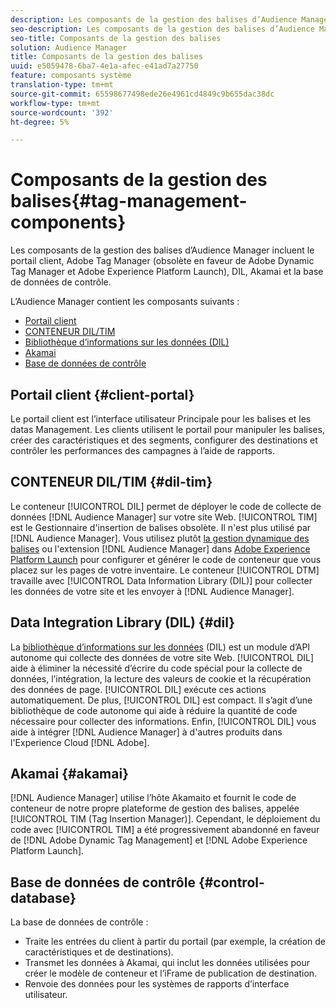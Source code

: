 ```yaml
---
description: Les composants de la gestion des balises d’Audience Manager incluent le portail client, Adobe Tag Manager (obsolète en faveur de Adobe Dynamic Tag Manager et Adobe Experience Platform Launch), DIL, Akamai et la base de données de contrôle.
seo-description: Les composants de la gestion des balises d’Audience Manager incluent le portail client, Adobe Tag Manager (obsolète en faveur de Adobe Dynamic Tag Manager et Adobe Experience Platform Launch), DIL, Akamai et la base de données de contrôle.
seo-title: Composants de la gestion des balises
solution: Audience Manager
title: Composants de la gestion des balises
uuid: e5059478-6ba7-4e1a-afec-e41ad7a27750
feature: composants système
translation-type: tm+mt
source-git-commit: 65598677498ede26e4961cd4849c9b655dac38dc
workflow-type: tm+mt
source-wordcount: '392'
ht-degree: 5%

---
```



# Composants de la gestion des balises{#tag-management-components}

Les composants de la gestion des balises d’Audience Manager incluent le portail client, Adobe Tag Manager (obsolète en faveur de Adobe Dynamic Tag Manager et Adobe Experience Platform Launch), DIL, Akamai et la base de données de contrôle.

<!-- 

c_comptag.xml

 -->

L’Audience Manager contient les composants suivants :

* [Portail client](../../reference/system-components/components-tag-management.md#client-portal)
* [CONTENEUR DIL/TIM](../../reference/system-components/components-tag-management.md#dil-tim)
* [Bibliothèque d’informations sur les données (DIL)](../../reference/system-components/components-tag-management.md#dil)
* [Akamai](../../reference/system-components/components-tag-management.md#akamai)
* [Base de données de contrôle](../../reference/system-components/components-tag-management.md#control-database)

## Portail client {#client-portal}

Le portail client est l’interface utilisateur Principale pour les balises et les datas Management. Les clients utilisent le portail pour manipuler les balises, créer des caractéristiques et des segments, configurer des destinations et contrôler les performances des campagnes à l’aide de rapports.

## CONTENEUR DIL/TIM {#dil-tim}

Le conteneur [!UICONTROL DIL] permet de déployer le code de collecte de données [!DNL Audience Manager] sur votre site Web. [!UICONTROL TIM] est le Gestionnaire d&#39;insertion de balises obsolète. Il n&#39;est plus utilisé par [!DNL Audience Manager]. Vous utilisez plutôt [la gestion dynamique des balises](https://docs.adobe.com/content/help/fr-FR/dtm/using/dtm-home.html) ou l&#39;extension [!DNL Audience Manager] dans [Adobe Experience Platform Launch](https://experienceleague.adobe.com/docs/launch/using/extensions-ref/adobe-extension/audience-manager/overview.html) pour configurer et générer le code de conteneur que vous placez sur les pages de votre inventaire. Le conteneur [!UICONTROL DTM] travaille avec [!UICONTROL Data Information Library (DIL)] pour collecter les données de votre site et les envoyer à [!DNL Audience Manager].

##  Data Integration Library (DIL) {#dil}

La [bibliothèque d’informations sur les données](../../dil/dil-overview.md) (DIL) est un module d’API autonome qui collecte des données de votre site Web. [!UICONTROL DIL] aide à éliminer la nécessité d’écrire du code spécial pour la collecte de données, l’intégration, la lecture des valeurs de cookie et la récupération des données de page. [!UICONTROL DIL] exécute ces actions automatiquement. De plus, [!UICONTROL DIL] est compact. Il s’agit d’une bibliothèque de code autonome qui aide à réduire la quantité de code nécessaire pour collecter des informations. Enfin, [!UICONTROL DIL] vous aide à intégrer [!DNL Audience Manager] à d&#39;autres produits dans l&#39;Experience Cloud [!DNL Adobe].

## Akamai {#akamai}

[!DNL Audience Manager] utilise l’hôte  [](https://www.akamai.com/us/en/about/) Akamaito et fournit le code de conteneur de notre propre plateforme de gestion des balises, appelée  [!UICONTROL TIM (Tag Insertion Manager)]. Cependant, le déploiement du code avec [!UICONTROL TIM] a été progressivement abandonné en faveur de [!DNL Adobe Dynamic Tag Management] et [!DNL Adobe Experience Platform Launch].

## Base de données de contrôle {#control-database}

La base de données de contrôle :

* Traite les entrées du client à partir du portail (par exemple, la création de caractéristiques et de destinations).
* Transmet les données à Akamai, qui inclut les données utilisées pour créer le modèle de conteneur et l’iFrame de publication de destination.
* Renvoie des données pour les systèmes de rapports d’interface utilisateur.

